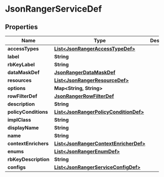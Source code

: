 
# JsonRangerServiceDef

## Properties
Name | Type | Description | Notes
------------ | ------------- | ------------- | -------------
**accessTypes** | [**List&lt;JsonRangerAccessTypeDef&gt;**](JsonRangerAccessTypeDef.md) |  |  [optional]
**label** | **String** |  |  [optional]
**rbKeyLabel** | **String** |  |  [optional]
**dataMaskDef** | [**JsonRangerDataMaskDef**](JsonRangerDataMaskDef.md) |  |  [optional]
**resources** | [**List&lt;JsonRangerResourceDef&gt;**](JsonRangerResourceDef.md) |  |  [optional]
**options** | **Map&lt;String, String&gt;** |  |  [optional]
**rowFilterDef** | [**JsonRangerRowFilterDef**](JsonRangerRowFilterDef.md) |  |  [optional]
**description** | **String** |  |  [optional]
**policyConditions** | [**List&lt;JsonRangerPolicyConditionDef&gt;**](JsonRangerPolicyConditionDef.md) |  |  [optional]
**implClass** | **String** |  |  [optional]
**displayName** | **String** |  |  [optional]
**name** | **String** |  |  [optional]
**contextEnrichers** | [**List&lt;JsonRangerContextEnricherDef&gt;**](JsonRangerContextEnricherDef.md) |  |  [optional]
**enums** | [**List&lt;JsonRangerEnumDef&gt;**](JsonRangerEnumDef.md) |  |  [optional]
**rbKeyDescription** | **String** |  |  [optional]
**configs** | [**List&lt;JsonRangerServiceConfigDef&gt;**](JsonRangerServiceConfigDef.md) |  |  [optional]



